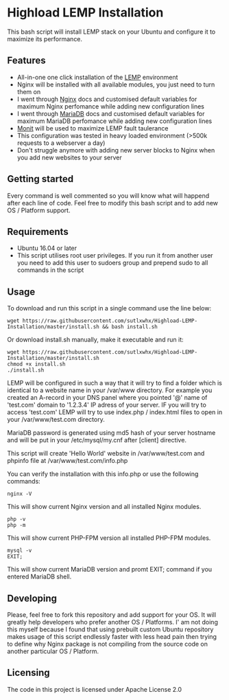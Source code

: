 # Highload LEMP Installation

This bash script will install LEMP stack on your Ubuntu and configure it to maximize its performance.

## Features
* All-in-one one click installation of the [LEMP](https://en.wikipedia.org/wiki/LAMP_(software_bundle)) environment
* Nginx will be installed with all available modules, you just need to turn them on
* I went through [Nginx](https://nginx.org/en/docs/http/ngx_http_core_module.html) docs and customised default variables for maximum Nginx perfomance while adding new configuration lines
* I went through [MariaDB](https://mariadb.com/kb/en/library/server-system-variables/) docs and customised default variables for maximum MariaDB perfomance while adding new configuration lines
* [Monit](https://mmonit.com/monit/) will be used to maximize LEMP fault taulerance
* This configuration was tested in heavy loaded environment (>500k requests to a webserver a day)
* Don't struggle anymore with adding new server blocks to Nginx when you add new websites to your server

## Getting started
Every command is well commented so you will know what will happend after each line of code. Feel free to modify this bash script and to add new OS / Platform support.

## Requirements
* Ubuntu 16.04 or later
* This script utilises root user privileges. If you run it from another user you need to add this user to sudoers group and prepend sudo to all commands in the script

## Usage

To download and run this script in a single command use the line below:
```shell
wget https://raw.githubusercontent.com/sutlxwhx/Highload-LEMP-Installation/master/install.sh && bash install.sh
```
Or download install.sh manually, make it executable and run it:
```shell
wget https://raw.githubusercontent.com/sutlxwhx/Highload-LEMP-Installation/master/install.sh
chmod +x install.sh
./install.sh
```
LEMP will be configured in such a way that it will try to find a folder which is identical to a website name in your /var/www directory.
For example you created an A-record in your DNS panel where you pointed '@' name of 'test.com' domain to '1.2.3.4' IP adress of your server. IF you will try to access 'test.com' LEMP will try to use index.php / index.html files to open in your /var/www/test.com directory.

MariaDB password is generated using md5 hash of your server hostname and will be put in your /etc/mysql/my.cnf after [client] directive. 

This script will create 'Hello World' website in /var/www/test.com and phpinfo file at /var/www/test.com/info.php

You can verify the installation with this info.php or use the following commands:
```shell
nginx -V
```
This will show current Nginx version and all installed Nginx modules.
```shell
php -v
php -m
```
This will show current PHP-FPM version all installed PHP-FPM modules.
```shell
mysql -v
EXIT;
```
This will show current MariaDB version and promt EXIT; command if you entered MariaDB shell.

## Developing
Please, feel free to fork this repository and add support for your OS. It will greatly help developers who prefer another OS / Platforms. I' am not doing this myself because I found that using prebuilt custom Ubuntu repository makes usage of this script endlessly faster with less head pain then trying to define why Nginx package is not compiling from the source code on another particular OS / Platform.

## Licensing

The code in this project is licensed under Apache License 2.0